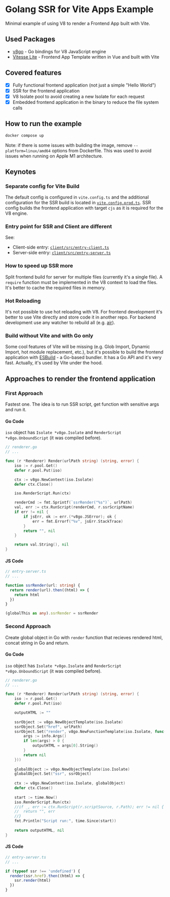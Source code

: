 # Golang SSR for Vite Apps Example

Minimal example of using V8 to render a Frontend App built with Vite.

## Used Packages

- [v8go](https://github.com/rogchap/v8go) - Go bindings for V8 JavaScript engine
- [Vitesse Lite](https://github.com/antfu/vitesse-lite) - Frontend App Template written in Vue and built with Vite

## Covered features

- [x] Fully functional frontend application (not just a simple "Hello World")
- [x] SSR for the frontend application
- [x] V8 Isolate pool to avoid creating a new Isolate for each request
- [x] Embedded frontend application in the binary to reduce the file system calls

## How to run the example

```bash
docker compose up
```

Note: if there is some issues with building the image, remove `--platform=linux/amd64` options from Dockerfile. This was used to avoid issues when running on Apple M1 architecture.

## Keynotes

### Separate config for Vite Build

The default config is configured in `vite.config.ts` and the additional configuration for the SSR build is located in [`vite.config.prod.ts`](client/vite.config.prod.ts).
SSR config builds the frontend application with target `cjs` as it is required for the V8 engine.

### Entry point for SSR and Client are different

See:
- Client-side entry: [`client/src/entry-client.ts`](client/src/entry-client.ts)
- Server-side entry: [`client/src/entry-server.ts`](client/src/entry-server.ts)

### How to speed up SSR more

Split frontend build for server for multiple files (currently it's a single file).
A `require` function must be implemented in the V8 context to load the files.
It's better to cache the required files in memory.

### Hot Reloading

It's not possible to use hot reloading with V8. For frontend development it's better to use Vite directly and store code it in another repo. 
For backend development use any watcher to rebuild all (e.g. [air](https://github.com/cosmtrek/air)).

### Build without Vite and with Go only

Some cool features of Vite will be missing (e.g. Glob Import, Dynamic Import, hot module replacement, etc.), 
but it's possible to build the frontend application with [ESBuild](https://github.com/evanw/esbuild) - a Go-based bundler. It has a Go API and it's very fast.
Actually, it's used by Vite under the hood.

## Approaches to render the frontend application
### First Approach

Fastest one. The idea is to run SSR script, get function with sensitive args and run it.

#### Go Code

`iso` object has `Isolate *v8go.Isolate` and `RenderScript *v8go.UnboundScript` (it was compiled before).

```go
// renderer.go
// ...

func (r *Renderer) Render(urlPath string) (string, error) {
	iso := r.pool.Get()
	defer r.pool.Put(iso)

	ctx := v8go.NewContext(iso.Isolate)
	defer ctx.Close()

	iso.RenderScript.Run(ctx)

	renderCmd := fmt.Sprintf(`ssrRender("%s")`, urlPath)
	val, err := ctx.RunScript(renderCmd, r.ssrScriptName)
	if err != nil {
		if jsErr, ok := err.(*v8go.JSError); ok {
			err = fmt.Errorf("%v", jsErr.StackTrace)
		}
		return "", nil
	}

	return val.String(), nil
}
```

#### JS Code

```typescript
// entry-server.ts
// ...

function ssrRender(url: string) {
  return render(url).then((html) => {
    return html
  })
}

(globalThis as any).ssrRender = ssrRender
```


### Second Approach

Create global object in Go with `render` function that recieves rendered html, concat string in Go and return.

#### Go Code

`iso` object has `Isolate *v8go.Isolate` and `RenderScript *v8go.UnboundScript` (it was compiled before).

```go
// renderer.go
// ...

func (r *Renderer) Render(urlPath string) (string, error) {
	iso := r.pool.Get()
	defer r.pool.Put(iso)

	outputHTML := ""
	
	ssrObject := v8go.NewObjectTemplate(iso.Isolate)
	ssrObject.Set("href", urlPath)
	ssrObject.Set("render", v8go.NewFunctionTemplate(iso.Isolate, func(info *v8go.FunctionCallbackInfo) *v8go.Value {
		args := info.Args()
		if len(args) > 0 {
			outputHTML = args[0].String()
		}
		return nil
	}))
	
	globalObject := v8go.NewObjectTemplate(iso.Isolate)
	globalObject.Set("ssr", ssrObject)
	
	ctx := v8go.NewContext(iso.Isolate, globalObject)
	defer ctx.Close()
	
	start := time.Now()
	iso.RenderScript.Run(ctx)
	//if _, err := ctx.RunScript(r.scriptSource, r.Path); err != nil {
	//	return "", err
	//}
	fmt.Println("Script run:", time.Since(start))
	
	return outputHTML, nil
}
```

#### JS Code

```typescript
// entry-server.ts
// ...

if (typeof ssr !== 'undefined') {
  render(ssr.href).then((html) => {
    ssr.render(html)
  })
}
```
